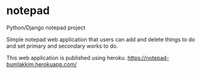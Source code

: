 # notepad

Python/Django notepad project

Simple notepad web application that users can add and delete things to do and set primary and secondary works to do.

This web application is published using heroku. https://notepad-bumlakkim.herokuapp.com/
